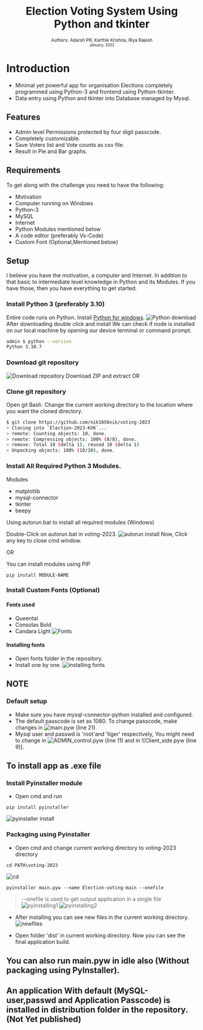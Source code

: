 
<div align="center">

  <h1> Election Voting System Using Python and tkinter</h1>
  
<sub>Authors: <a>Adarsh PR, Karthik Krishna, Riya Rajesh</a><br>
<small> January, 2022</small></sub>

</div>

# Introduction
- Minimal yet powerful app for organisation Elections completely programmed using Python-3 and frontend using Python-tkinter.
- Data entry using Python and tkinter into Database managed by Mysql.

## Features

- Admin level Permissions protected by four digit passcode.
- Completely customizable.
- Save Voters list and Vote counts as csv file.
- Result in Pie and Bar graphs.

## Requirements
To get along with the challenge you need to have the following:

- Motivation
- Computer running on Windows
- Python-3
- MySQL
- Internet
- Python Modules mentioned below
- A code editor (preferably Vs-Code)
- Custom Font (Optional,Mentioned below)

## Setup
I believe you have the motivation, a computer and Internet. In addition to that basic to intermediate level knowledge in Python and its Modules. If you have those, then you have everything to get started.

### Install Python 3 (preferably 3.10)
Entire code runs on Python. Install [Python for windows](https://www.python.org/downloads/).
![Python download](images/download_python.png)
After downloading double click and install
We can check if node is installed on our local machine by opening our device terminal or command prompt.
```sh
admin $ python --version
Python 3.10.7
```

### Download git repository
![Download repository](images/download_repo.png)
Download ZIP and extract OR
### Clone git repository
Open git Bash.
Change the current working directory to the location where you want the cloned directory.
```sh
$ git clone https://github.com/nik1856nik/voting-2023
> Cloning into `Election-2023-KVK`...
> remote: Counting objects: 10, done.
> remote: Compressing objects: 100% (8/8), done.
> remove: Total 10 (delta 1), reused 10 (delta 1)
> Unpacking objects: 100% (10/10), done.
```

### Install All Required Python 3 Modules.

Modules

  - matplotlib
  - mysql-connector
  - tkinter
  - beepy

Using autorun.bat to install all required modules (Windows)

Double-Click on autorun.bat in voting-2023.
![autorun install](images/running_autorun.png)
Now, Click any key to close cmd window.

OR

You can install modules using PIP
```
pip install MODULE-NAME
```

### Install Custom Fonts (Optional)

#### Fonts used
- Queental
- Consolas Bold
- Candara Light
![Fonts](images/fonts.png)

#### Installing fonts
- Open fonts folder in the repository.
- Install one by one.
![installing fonts](images/installing-fonts.png)

## NOTE

### Default setup
- Make sure you have mysql-connector-python installed and configured.
- The default passcode is set as 1080. To change passcode, make changes in ![main.pyw (line 21)](main.pyw).
- Mysql user and passwd is 'root'and 'tiger' respectively, You might need to change in ![ADMIN_control.pyw (line 11)](ADMIN_control.pyw) and in ![Client_side.pyw (line 9)].


## To install app as .exe file

### Install Pyinstaller module
- Open cmd and run
```
pip install pyinstaller
```
![pyinstaller install](images/installing-pyinstaller.png)


### Packaging using Pyinstaller

- Open cmd and change current working directory to voting-2023 directory
```
cd PATH\voting-2023 
```
![cd](images/cd.png)

```
pyinstaller main.pyw --name Election-voting-main --onefile
```
> --onefile is used to get output application in a single file
![pyinstalling1](images/pyinstalling1.png)
![pyinstalling2](images/pyinstalling2.png)

- After installing you can see new files in the current working directory.
![newfiles](images/new-files.png)

- Open folder 'dist' in current working directory.
Now you can see the final application build.

## You can also run main.pyw in idle also (Without packaging using PyInstaller).

## An application With default (MySQL-user,passwd and Application Passcode) is installed in distribution folder in the repository. (Not Yet published)
